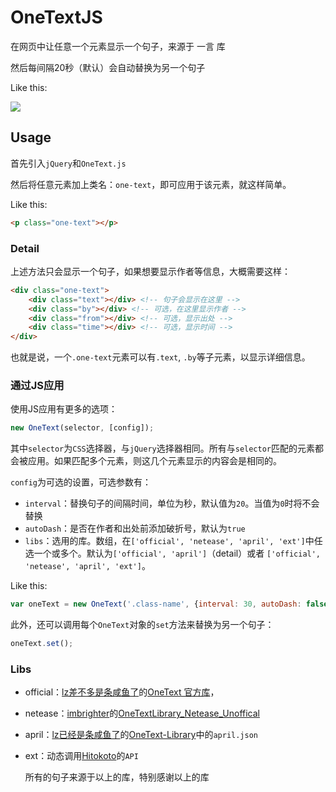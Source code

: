 # OneTextJS

在网页中让任意一个元素显示一个句子，来源于 一言 库

然后每间隔20秒（默认）会自动替换为另一个句子

Like this:

![](https://n-source.netlify.com/img/OneTextJS-0.png)

## Usage

首先引入`jQuery`和`OneText.js`

然后将任意元素加上类名：`one-text`，即可应用于该元素，就这样简单。

Like this:

```html
<p class="one-text"></p>
```

### Detail

上述方法只会显示一个句子，如果想要显示作者等信息，大概需要这样：

```html
<div class="one-text">
    <div class="text"></div> <!-- 句子会显示在这里 -->
    <div class="by"></div> <!-- 可选，在这里显示作者 -->
    <div class="from"></div> <!-- 可选，显示出处 -->
    <div class="time"></div> <!-- 可选，显示时间 -->
</div>
```

也就是说，一个`.one-text`元素可以有`.text`, `.by`等子元素，以显示详细信息。

### 通过JS应用

使用JS应用有更多的选项：

```javascript
new OneText(selector, [config]);
```

其中`selector`为`CSS`选择器，与`jQuery`选择器相同。所有与`selector`匹配的元素都会被应用。如果匹配多个元素，则这几个元素显示的内容会是相同的。

`config`为可选的设置，可选参数有：

- `interval`：替换句子的间隔时间，单位为秒，默认值为`20`。当值为`0`时将不会替换
- `autoDash`：是否在作者和出处前添加破折号，默认为`true`
- `libs`：选用的库。数组，在`['official', 'netease', 'april', 'ext']`中任选一个或多个。默认为`['official', 'april']`（detail）或者 `['official', 'netease', 'april', 'ext']`。

Like this:

```javascript
var oneText = new OneText('.class-name', {interval: 30, autoDash: false, libs: ['official', 'ext']});
```

此外，还可以调用每个`OneText`对象的`set`方法来替换为另一个句子：

```javascript
oneText.set();
```

### Libs

- official：[lz差不多是条咸鱼了](https://github.com/lz233)的[OneText 官方库](https://github.com/lz233/OneText-Library)，

- netease：[imbrighter](https://github.com/2878444090)的[OneTextLibrary_Netease_Unoffical](https://github.com/2878444090/OneTextLibrary_Netease_Unoffical)

- april：[lz已经是条咸鱼了]()的[OneText-Library](https://github.com/XiaoMengXinX/OneText-Library)中的`april.json`

- ext：动态调用[Hitokoto](https://hitokoto.cn/)的`API`

  所有的句子来源于以上的库，特别感谢以上的库